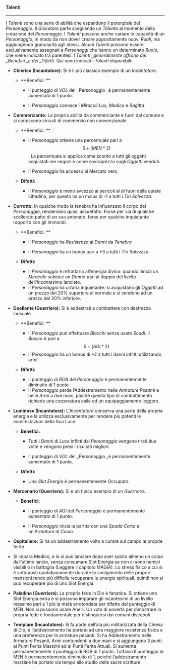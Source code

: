 #### Talenti

---

I _Talenti_ sono una serie di abilità che espandono il potenziale del _Personaggio_. Il _Giocatore_ parte scegliendo un _Talento_ al momento della creazione del _Personaggio_. I _Talenti_ possono anche variare le capacità di un _Personaggio_, in modo da non dover creare appositamente nuovi _Ruoli_, ma aggiungendo granularità agli stessi. Alcuni _Talenti_ possono essere esclusivamente assegnati a _Personaggi_ che hanno un determinato _Ruolo_, che viene indicato tra parentesi. I _Talenti \_generalmente offrono dei \_Benefici \_e dei \_Difetti_. Qui sono indicati i _Talenti_ disponibili:

* **Chierico \(Incantatore\):** Si è il più classico esempio di un _Incantatore_.

  * **Benefici: **

    * Il punteggio di _VOL_ del _Personaggio _è permanentemente aumentato di 1 punto.

    * Il _Personaggio_ conosce i _Miracoli_ _Lux_, _Medico_ e _Sagitta_.

* **Commerciante:** La propria abilità da commerciante è fuori dal comune e si conoscono circuiti di commercio non convenzionale.

  * **Benefici: **

    * Il _Personaggio_ ottiene una percentuale pari a  $$5+(MEN*2)$$ . La percentuale si applica come sconto a tutti gli oggetti acquistati nei negozi e come sovraprezzo sugli _Oggetti_ venduti.

    * Il _Personaggio_ ha accesso al Mercato nero.

  * **Difetti:**

    * Il _Personaggio_ è meno avvezzo ai pericoli al di fuori della quiete cittadina, per questo ha un malus di -1 a tutti i _Tiri Salvezza_.

* **Corrotto:** In qualche modo la tenebra ha influenzato il corpo del _Personaggio_,  rendendolo quasi assuefatto. Forse per via di qualche scellerato patto di un suo antenato, forse per qualche inquietante rapporto con gli Immondi.

  * **Benefici: **

    * Il _Personaggio_ ha _Resistenza_ ai _Danni_ da _Tenebra_

    * Il _Personaggio_ ha un bonus pari a +3 a tutti i _Tiri Salvezza_.

  * **Difetti:**

    * Il _Personaggio_ è refrattario all’energia divina: quando lancia un _Miracolo_ subisce un _Danno_ pari al doppio del livello dell’_Incantesimo_ lanciato.
    * Il _Personaggio_ ha un’aria inquietante: si acquistano gli _Oggetti_ ad un prezzo del 20% superiore al normale e si vendono ad un prezzo del 20% inferiore.

* **Duellante \(Guerriero\):** Si è addestrati a combattere con destrezza inusuale.

  * **Benefici: **

    * Il _Personaggio_ può effettuare _Blocchi_ senza usare _Scudi_. Il _Blocco_ è pari a $$5+(AGI*2)$$
    * Il _Personaggio_ ha un bonus di +2 a tutti i danni inflitti utilizzando armi. 

  * **Difetti:**

    * Il punteggio di _ROB_ del _Personaggio_ è permanentemente diminuito di 1 punto 
    * Il _Personaggio_ perde l’Addestramento nelle _Armature Pesanti_ e nelle _Armi_ a due mani, poiché questo tipo di combattimento richiede una corporatura esile ed un equipaggiamento leggero.

* **Luminoso \(Incantatore\):** L’_Incantatore_ conserva una parte della propria energia e la utilizza esclusivamente per rendere più potenti le manifestazioni della Sua Luce.

  * **Benefici:**

    * Tutti i _Danni_ di _Luce_ inflitti dal _Personaggio_ vengono tirati due volte e vengono presi i risultati migliori.

    * Il punteggio di _VOL_ del _Personaggio _è permanentemente aumentato di 1 punto.

  * **Difetti:**

    * Uno _Slot Energia_ è permanentemente _Occupato_.

* **Mercenario \(Guerriero\):** Si è un tipico esempio di un _Guerriero_.

  * **Benefici:**

    * Il punteggio di _AGI_ del _Personaggio_ è permanentemente aumentato di 1 punto.

    * Il _Personaggio_ inizia la partita con una _Spada Corta_ e un’_Armatura di Cuoio_.

* **Ospitaliere:** Si ha un addestramento volto a curare sul campo le proprie ferite. 

* Si impara Medico, e lo si può lanciare dopo aver subito almeno un colpo dall’ultimo lancio, senza consumare Slot Energia se non ci sono nemici visibili o in battaglia \(Leggere il capitolo MAGIA\). Lo stress fisico a cui si è sottoposti quotidianamente durante lo svolgimento delle proprie mansioni rende più difficile recuperare le energie spirituali, quindi non si può recuperare più di uno Slot Energia.

* **Paladino \(Guerriero\):** La propria fede in Dio è fanatica. Si ottiene uno Slot Energia extra e si possono imparare gli incantesimi di un livello massimo pari a 1 più la metà arrotondata per difetto del punteggio di MEN. Non si possono usare Anelli. Un voto di povertà per dimostrare la propria fede è fondamentale per distinguersi dai comuni discepoli

* **Templare \(Incantatore\):** Si fa parte dell’ala più militarizzata della Chiesa di Dio, e l’addestramento ha portato ad una maggiore resistenza fisica e una preferenza per le armature pesanti. Si ha Addestramento nelle Armature Pesanti, Armi contundenti a due mani e si aggiungono 3 punti ai Punti Ferita Massimi ed ai Punti Ferita Attuali. Si aumenta permanentemente il punteggio di ROB di 1 punto. Tuttavia Il punteggio di MEN è permanentemente diminuito di 1, poiché l’addestramento marziale ha portato via tempo allo studio delle sacre scritture.



